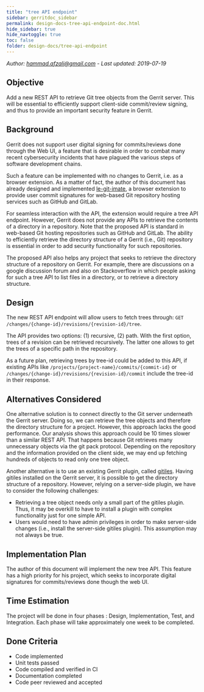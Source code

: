 ```yaml
---
title: "tree API endpoint"
sidebar: gerritdoc_sidebar
permalink: design-docs-tree-api-endpoint-doc.html
hide_sidebar: true
hide_navtoggle: true
toc: false
folder: design-docs/tree-api-endpoint
---
```


*Author: hammad.afzali@gmail.com - Last updated: 2019-07-19*

## Objective

Add a new REST API to retrieve Git tree objects from the Gerrit server.
This will be essential to efficiently support client-side commit/review
signing, and thus to provide an important security feature in Gerrit.

## Background

Gerrit does not support user digital signing for commits/reviews
done through the Web UI, a feature that is desirable in order to combat
many recent cybersecurity incidents that have plagued the various
steps of software development chains.

Such a feature can be implemented with no changes to Gerrit,
i.e. as a browser extension. As a matter of fact, the author of this
document has already designed and implemented
[le-git-imate](https://dl.acm.org/citation.cfm?id=3196523), a browser
extension to provide user commit signatures for web-based Git
repository hosting services such as GitHub and GitLab.

For seamless interaction with the API, the extension would require a
tree API endpoint. However, Gerrit does not provide any APIs to
retrieve the contents of a directory in a repository. Note that the
proposed API is standard in web-based Git hosting repositories such as
GitHub and GitLab.
The ability to efficiently retrieve the directory structure of a Gerrit
(i.e., Git) repository is essential in order to add security
functionality for such repositories.

The proposed API also helps any project that seeks to retrieve the
directory structure of a repository on Gerrit. For example, there are
discussions on a google discussion forum and also on Stackoverflow in
which people asking for such a tree API to list files in a directory,
or to retrieve a directory structure.

## Design

The new REST API endpoint will allow users to fetch trees through:
`GET /changes/{change-id}/revisions/{revision-id}/tree`.

The API provides two options: (1) recursive, (2) path.
With the first option, trees of a revision can be retrieved
recursively. The latter one allows to get the trees of a specific
path in the repository.

As a future plan, retrieving trees by tree-id could be added
to this API, if existing APIs like
`/projects/{project-name}/commits/{commit-id}` or
`/changes/{change-id}/revisions/{revision-id}/commit`
include the tree-id in their response.

## Alternatives Considered

One alternative solution is to connect directly to the Git server
underneath the Gerrit server. Doing so, we can retrieve the tree
objects and therefore the directory structure for a project. However,
this approach lacks the good performance. Our analysis shows this
approach could be 10 times slower than a similar REST API.
That happens because Git retrieves many unnecessary objects
via the git pack protocol. Depending on the repository and the
information provided on the client side, we may end up fetching
hundreds of objects to read only one tree object.

Another alternative is to use an existing Gerrit plugin, called
[gitiles](https://gerrit.googlesource.com/plugins/gitiles/). Having
gitiles installed on the Gerrit server, it is possible to get the
directory structure of a repository. However, relying on a server-side
plugin, we have to consider the following challenges:
- Retrieving a tree object needs only a small part of the gitiles
plugin. Thus, it may be overkill to have to install a plugin with
complex functionality just for one simple API.
- Users would need to have admin privileges in order to make
server-side changes (i.e., install the server-side gitiles plugin).
This assumption may not always be true.

## Implementation Plan

The author of this document will implement the new tree API. This
feature has a high priority for his project, which seeks to incorporate
digital signatures for commits/reviews done though the web UI.

## Time Estimation

The project will be done in four phases : Design, Implementation, Test,
and Integration. Each phase will take approximately one week to be
completed.

## Done Criteria

- Code implemented
- Unit tests passed
- Code compiled and verified in CI
- Documentation completed
- Code peer reviewed and accepted
